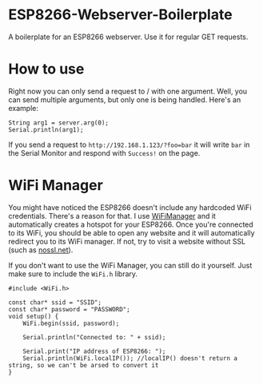 # ESP8266-Webserver-Boilerplate
A boilerplate for an ESP8266 webserver. Use it for regular GET requests.

# How to use
Right now you can only send a request to / with one argument. Well, you can send multiple arguments, but only one is being handled. Here's an example:

    String arg1 = server.arg(0);
    Serial.println(arg1);
    
If you send a request to `http://192.168.1.123/?foo=bar` it will write `bar` in the Serial Monitor and respond with `Success!` on the page.

# WiFi Manager
You might have noticed the ESP8266 doesn't include any hardcoded WiFi credentials. There's a reason for that. I use [WiFiManager](https://github.com/tzapu/WiFiManager) and it automatically creates a hotspot for your ESP8266. Once you're connected to its WiFi, you should be able to open any website and it will automatically redirect you to its WiFi manager. If not, try to visit a website without SSL (such as [nossl.net](http://nossl.net/)).

If you don't want to use the WiFi Manager, you can still do it yourself. Just make sure to include the `WiFi.h` library. 

    #include <WiFi.h>
    
    const char* ssid = "SSID";
    const char* password = "PASSWORD";
    void setup() {
        WiFi.begin(ssid, password);
        
        Serial.println("Connected to: " + ssid);
        
        Serial.print("IP address of ESP8266: ");
        Serial.println(WiFi.localIP()); //localIP() doesn't return a string, so we can't be arsed to convert it
    }
